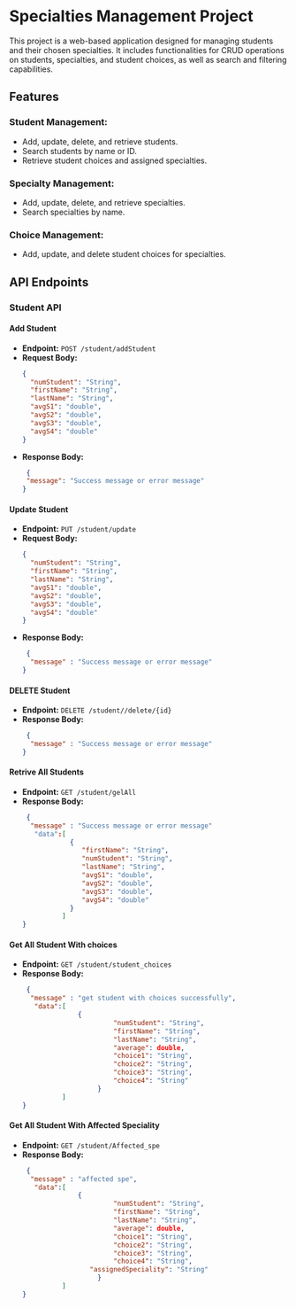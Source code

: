 # Specialties Management Project
This project is a web-based application designed for managing students and their chosen specialties. It includes functionalities for CRUD operations on students, specialties, and student choices, as well as search and filtering capabilities.

## Features

### Student Management:
- Add, update, delete, and retrieve students.
- Search students by name or ID.
- Retrieve student choices and assigned specialties.

### Specialty Management:
- Add, update, delete, and retrieve specialties.
- Search specialties by name.

### Choice Management:
- Add, update, and delete student choices for specialties.

## API Endpoints

### Student API

#### Add Student
- **Endpoint:** `POST /student/addStudent`
- **Request Body:**
  ```json
  {
    "numStudent": "String",
    "firstName": "String",
    "lastName": "String",
    "avgS1": "double",
    "avgS2": "double",
    "avgS3": "double",
    "avgS4": "double"
  }
 - **Response Body:**
   ```json
    {
    "message": "Success message or error message"
   }
   

#### Update Student
- **Endpoint:** `PUT /student/update`
- **Request Body:**
  ```json
  {
    "numStudent": "String",
    "firstName": "String",
    "lastName": "String",
    "avgS1": "double",
    "avgS2": "double",
    "avgS3": "double",
    "avgS4": "double"
  }
 - **Response Body:**
   ```json
    {
     "message" : "Success message or error message"
   }

#### DELETE Student
- **Endpoint:** `DELETE /student//delete/{id}`
- **Response Body:**
   ```json
    {
     "message" : "Success message or error message"
   }
#### Retrive All Students
- **Endpoint:** `GET /student/gelAll`
- **Response Body:**
   ```json
    {
     "message" : "Success message or error message"
      "data":[
               {
                  "firstName": "String",
                  "numStudent": "String",
                  "lastName": "String",
                  "avgS1": "double",
                  "avgS2": "double",
                  "avgS3": "double",
                  "avgS4": "double"
               }
             ]
   }

#### Get All Student With choices
- **Endpoint:** `GET /student/student_choices`
 - **Response Body:**
   ```json
    {
     "message" : "get student with choices successfully",
      "data":[
                 {
			              "numStudent": "String",
			              "firstName": "String",
			              "lastName": "String",
			              "average": double,
			              "choice1": "String",
			              "choice2": "String",
			              "choice3": "String",
			              "choice4": "String"
		              }
             ]
   }
   
   
#### Get All Student With Affected Speciality
- **Endpoint:** `GET /student/Affected_spe`
 - **Response Body:**
   ```json
    {
     "message" : "affected spe",
      "data":[
                 {
			              "numStudent": "String",
			              "firstName": "String",
			              "lastName": "String",
			              "average": double,
			              "choice1": "String",
			              "choice2": "String",
			              "choice3": "String",
			              "choice4": "String",
                    "assignedSpeciality": "String"
		              }
             ]
   }   
   
     
   
